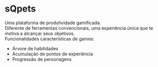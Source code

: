 # sQpets
Uma plataforma de produtividade gamificada. <br>
Diferente de ferramentas convencionais, uma experiência única que te motiva a alcançar seus objetivos. <br>
Funcionalidades características de games: <br>
- Árvore de habilidades <br>
- Acumulação de pontos de experiência <br>
- Progressão de personagens <br>
